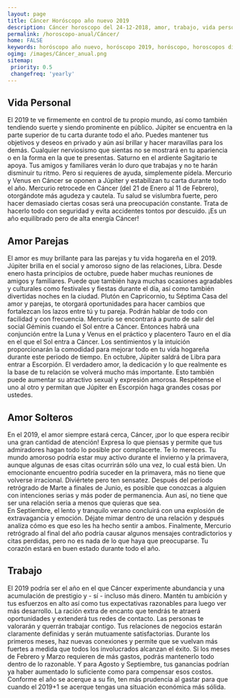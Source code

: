 ```yaml
---
layout: page
title: Cáncer Horóscopo año nuevo 2019 
description: Cáncer horoscopo del 24-12-2018, amor, trabajo, vida personal. Todas las predicciones para Cáncer gratis. Disfruta este año nuevo.
permalink: /horoscopo-anual/Cáncer/
home: FALSE
keywords: horóscopo año nuevo, horóscopo 2019, horóscopo, horoscopos diarios gratis del dia de hoy, horóscopo diario gratis,horóscopo ano nuevo 2019, horóscopo esperanza gracia, horoscopo Cáncer 2019, horoscop, horóscopos gratis, horoscopo Cáncer, horoscopo Cáncer 2019 gratis, Tarot, Astrologia, Zodíaco, Cáncer, horoscopo gratis,tarot en femenino,videncia gratuita,horoscopos gratuitos,horóscopos, astrologia,videncia gratis
ogimg: /images/Cáncer_anual.png
sitemap:
 priority: 0.5
 changefreq: 'yearly'
---
```




## Vida Personal

El 2019 te ve firmemente en control de tu propio mundo, así como también tendiendo suerte y siendo prominente en público. Júpiter se encuentra en la parte superior de tu carta durante todo el año. 
Puedes mantener tus objetivos y deseos en privado y aún así brillar y hacer maravillas para los demás. Cualquier nerviosismo que sientas no se mostrará en tu apariencia o en la forma en la que te presentas. Saturno en el ardiente Sagitario te apoya. 
Tus amigos y familiares verán lo duro que trabajas y no te harán disminuir tu ritmo. Pero si requieres de ayuda, simplemente pídela. 
Mercurio y Venus en Cáncer se oponen a Júpiter y estabilizan tu carta durante todo el año. Mercurio retrocede en Cáncer (del 21 de Enero al 11 de Febrero), otorgándote más agudeza y cautela. 
Tu salud se vislumbra fuerte, pero hacer demasiado ciertas cosas será una preocupación constante. Trata de hacerlo todo con seguridad y evita accidentes tontos por descuido. ¡Es un año equilibrado pero de alta energía Cáncer!

## Amor Parejas

El amor es muy brillante para las parejas y tu vida hogareña en el 2019. Júpiter brilla en el social y amoroso signo de las relaciones, Libra. Desde enero hasta principios de octubre, puede haber muchas reuniones de amigos y familiares. Puede que también haya muchas ocasiones agradables y culturales como festivales y fiestas durante el día, así como también divertidas noches en la ciudad.
Plutón en Capricornio, tu Séptima Casa del amor y parejas, te otorgará oportunidades para hacer cambios que fortalezcan los lazos entre tú y tu pareja. Podrán hablar de todo con facilidad y con frecuencia.
Mercurio se encontrará a punto de salir del social Géminis cuando el Sol entre a Cáncer. Entonces habrá una conjunción entre la Luna y Venus en el práctico y placentero Tauro en el día en el que el Sol entra a Cáncer. Los sentimientos y la intuición proporcionarán la comodidad para mejorar todo en tu vida hogareña durante este periodo de tiempo.
En octubre, Júpiter saldrá de Libra para entrar a Escorpión. El verdadero amor, la dedicación y lo que realmente es la base de tu relación se volverá mucho más importante. Esto también puede aumentar su atractivo sexual y expresión amorosa. Respétense el uno al otro y permitan que Júpiter en Escorpión haga grandes cosas por ustedes.

## Amor Solteros

En el 2019, el amor siempre estará cerca, Cáncer, ¡por lo que espera recibir una gran cantidad de atención! Expresa lo que piensas y permite que tus admiradores hagan todo lo posible por complacerte. Te lo mereces.
Tu mundo amoroso podría estar muy activo durante el invierno y la primavera, aunque algunas de esas citas ocurrirán sólo una vez, lo cual está bien.
Un emocionante encuentro podría suceder en la primavera, más no tiene que volverse irracional. Diviértete pero ten sensatez.
Después del período retrógrado de Marte a finales de Junio, es posible que conozcas a alguien con intenciones serias y más poder de permanencia. Aun así, no tiene que ser una relación seria a menos que quieras que sea.    
En Septiembre, el lento y tranquilo verano concluirá con una explosión de extravagancia y emoción. Déjate mimar dentro de una relación y después analiza cómo es que eso les ha hecho sentir a ambos. 
Finalmente, Mercurio retrógrado al final del año podría causar algunos mensajes contradictorios y citas perdidas, pero no es nada de lo que haya que preocuparse. Tu corazón estará en buen estado durante todo el año.

## Trabajo

El 2019 podría ser el año en el que Cáncer experimente abundancia y una acumulación de prestigio y - sí - incluso más dinero. Mantén tu ambición y tus esfuerzos en alto así como tus expectativas razonables para luego ver más desarrollo.
La ración extra de encanto que tendrás te atraerá oportunidades y extenderá tus redes de contacto. Las personas te valorarán y querrán trabajar contigo. Tus relaciones de negocios estarán claramente definidas y serán mutuamente satisfactorias. Durante los primeros meses, haz nuevas conexiones y permite que se vuelvan más fuertes a medida que todos los involucrados alcanzan el éxito.
Si los meses de Febrero y Marzo requieren de más gastos, podrás mantenerlo todo dentro de lo razonable. Y para Agosto y Septiembre, tus ganancias podrían ya haber aumentado lo suficiente como para compensar esos costos.
Conforme el año se acerque a su fin, ten más prudencia al gastar para que cuando el 2019+1 se acerque tengas una situación económica más sólida.  